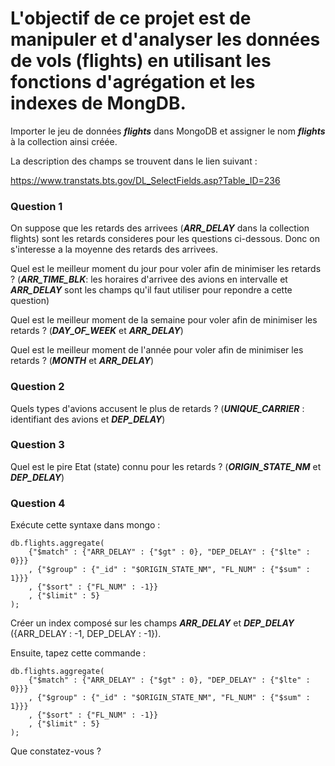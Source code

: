 # L'objectif de ce projet est de manipuler et d'analyser les données de vols (flights) en utilisant les fonctions d'agrégation et les indexes de MongDB. #

Importer le jeu de données ***flights*** dans MongoDB et assigner le nom ***flights*** à la collection ainsi créée. 

La description des champs se trouvent dans le lien suivant : 

https://www.transtats.bts.gov/DL_SelectFields.asp?Table_ID=236

### Question 1 ###

On suppose que les retards des arrivees (***ARR_DELAY*** dans la collection flights) sont les retards consideres pour les questions ci-dessous. Donc on s'interesse a la moyenne des retards des arrivees. 

Quel est le meilleur moment du jour pour voler afin de minimiser les retards ? (***ARR_TIME_BLK***: les horaires d'arrivee des avions en intervalle et ***ARR_DELAY*** sont les champs qu'il faut utiliser pour repondre a cette question)

Quel est le meilleur moment de la semaine pour voler afin de minimiser les retards ? (***DAY_OF_WEEK*** et ***ARR_DELAY***)

Quel est le meilleur moment de l'année pour voler afin de minimiser les retards ? (***MONTH*** et ***ARR_DELAY***)

### Question 2 ###

Quels types d'avions accusent le plus de retards ? (***UNIQUE_CARRIER*** : identifiant des avions et ***DEP_DELAY***)

### Question 3 ###

Quel est le pire Etat (state) connu pour les retards ? (***ORIGIN_STATE_NM*** et ***DEP_DELAY***)

### Question 4 ###

Exécute cette syntaxe dans mongo :

```
db.flights.aggregate(
    {"$match" : {"ARR_DELAY" : {"$gt" : 0}, "DEP_DELAY" : {"$lte" : 0}}} 
    , {"$group" : {"_id" : "$ORIGIN_STATE_NM", "FL_NUM" : {"$sum" : 1}}}
    , {"$sort" : {"FL_NUM" : -1}}
    , {"$limit" : 5}
);
```

Créer un index composé sur les champs ***ARR_DELAY*** et ***DEP_DELAY*** ({ARR_DELAY : -1, DEP_DELAY : -1}). 

Ensuite, tapez cette commande :

```
db.flights.aggregate(
    {"$match" : {"ARR_DELAY" : {"$gt" : 0}, "DEP_DELAY" : {"$lte" : 0}}} 
    , {"$group" : {"_id" : "$ORIGIN_STATE_NM", "FL_NUM" : {"$sum" : 1}}}
    , {"$sort" : {"FL_NUM" : -1}}
    , {"$limit" : 5}
);
```
Que constatez-vous ?


